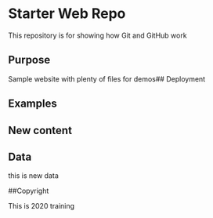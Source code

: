 # Starter Web Repo

This repository is for showing how Git and GitHub work

## Purpose

Sample website with plenty of files for demos## Deployment

## Examples

## New content 


## Data
this is new data


##Copyright

This is 2020 training


